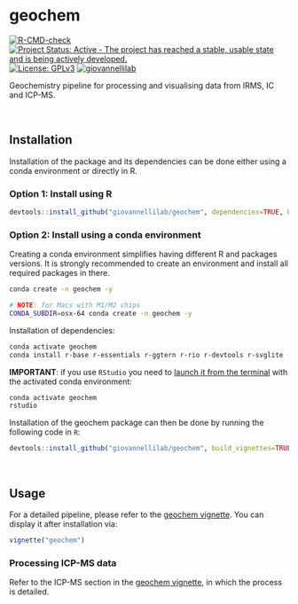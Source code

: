# geochem

[![R-CMD-check](https://github.com/giovannellilab/geochem/actions/workflows/R-CMD-check.yaml/badge.svg)](https://github.com/giovannellilab/geochem/actions/workflows/R-CMD-check.yaml)
[![Project Status: Active - The project has reached a stable, usable state and is being actively developed.](https://www.repostatus.org/badges/latest/active.svg)](https://www.repostatus.org/#active)
[![License: GPLv3](https://img.shields.io/badge/license-GPLv3-blue.svg)](LICENSE.md)
[![giovannellilab](https://img.shields.io/badge/BY-Giovannelli_Lab-blue)](https://www.donatogiovannelli.com/)

Geochemistry pipeline for processing and visualising data from IRMS, IC and ICP-MS.

<br>

## Installation

Installation of the package and its dependencies can be done either using a conda environment or directly in R.


### Option 1: Install using R

```r
devtools::install_github("giovannellilab/geochem", dependencies=TRUE, build_vignettes=TRUE)
```


### Option 2: Install using a conda environment

Creating a conda environment simplifies having different R and packages versions.
It is strongly recommended to create an environment and install all required packages in there.

```bash
conda create -n geochem -y

# NOTE: for Macs with M1/M2 chips
CONDA_SUBDIR=osx-64 conda create -n geochem -y
```

Installation of dependencies:

```bash
conda activate geochem
conda install r-base r-essentials r-ggtern r-rio r-devtools r-svglite -y
```

**IMPORTANT**: if you use `RStudio` you need to [launch it from the terminal](https://stackoverflow.com/a/62737170) with the activated conda environment:

```bash
conda activate geochem
rstudio
```

Installation of the geochem package can then be done by running the following code in `R`:

```r
devtools::install_github("giovannellilab/geochem", build_vignettes=TRUE)
```

<br>

## Usage

For a detailed pipeline, please refer to the [geochem vignette](vignettes/geochem.Rmd).
You can display it after installation via:

```r
vignette("geochem")
```

### Processing ICP-MS data

Refer to the ICP-MS section in the [geochem vignette](vignettes/geochem.Rmd), in which the process is detailed.
